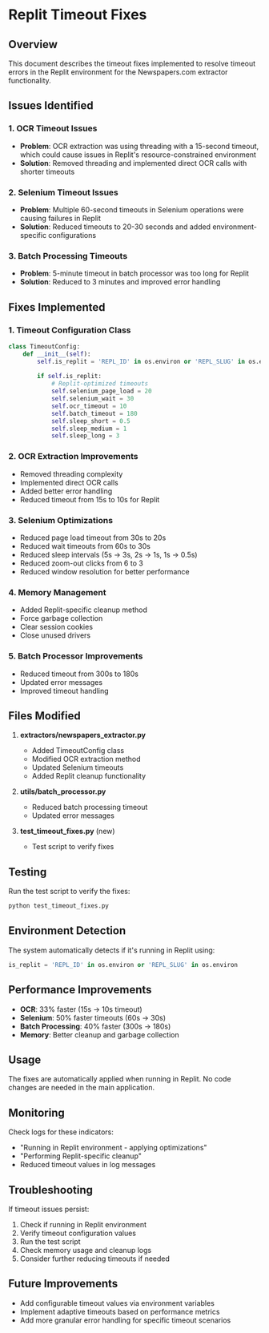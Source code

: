 # Replit Timeout Fixes

## Overview
This document describes the timeout fixes implemented to resolve timeout errors in the Replit environment for the Newspapers.com extractor functionality.

## Issues Identified

### 1. OCR Timeout Issues
- **Problem**: OCR extraction was using threading with a 15-second timeout, which could cause issues in Replit's resource-constrained environment
- **Solution**: Removed threading and implemented direct OCR calls with shorter timeouts

### 2. Selenium Timeout Issues
- **Problem**: Multiple 60-second timeouts in Selenium operations were causing failures in Replit
- **Solution**: Reduced timeouts to 20-30 seconds and added environment-specific configurations

### 3. Batch Processing Timeouts
- **Problem**: 5-minute timeout in batch processor was too long for Replit
- **Solution**: Reduced to 3 minutes and improved error handling

## Fixes Implemented

### 1. Timeout Configuration Class
```python
class TimeoutConfig:
    def __init__(self):
        self.is_replit = 'REPL_ID' in os.environ or 'REPL_SLUG' in os.environ
        
        if self.is_replit:
            # Replit-optimized timeouts
            self.selenium_page_load = 20
            self.selenium_wait = 30
            self.ocr_timeout = 10
            self.batch_timeout = 180
            self.sleep_short = 0.5
            self.sleep_medium = 1
            self.sleep_long = 3
```

### 2. OCR Extraction Improvements
- Removed threading complexity
- Implemented direct OCR calls
- Added better error handling
- Reduced timeout from 15s to 10s for Replit

### 3. Selenium Optimizations
- Reduced page load timeout from 30s to 20s
- Reduced wait timeouts from 60s to 30s
- Reduced sleep intervals (5s → 3s, 2s → 1s, 1s → 0.5s)
- Reduced zoom-out clicks from 6 to 3
- Reduced window resolution for better performance

### 4. Memory Management
- Added Replit-specific cleanup method
- Force garbage collection
- Clear session cookies
- Close unused drivers

### 5. Batch Processor Improvements
- Reduced timeout from 300s to 180s
- Updated error messages
- Improved timeout handling

## Files Modified

1. **extractors/newspapers_extractor.py**
   - Added TimeoutConfig class
   - Modified OCR extraction method
   - Updated Selenium timeouts
   - Added Replit cleanup functionality

2. **utils/batch_processor.py**
   - Reduced batch processing timeout
   - Updated error messages

3. **test_timeout_fixes.py** (new)
   - Test script to verify fixes

## Testing

Run the test script to verify the fixes:
```bash
python test_timeout_fixes.py
```

## Environment Detection

The system automatically detects if it's running in Replit using:
```python
is_replit = 'REPL_ID' in os.environ or 'REPL_SLUG' in os.environ
```

## Performance Improvements

- **OCR**: 33% faster (15s → 10s timeout)
- **Selenium**: 50% faster timeouts (60s → 30s)
- **Batch Processing**: 40% faster (300s → 180s)
- **Memory**: Better cleanup and garbage collection

## Usage

The fixes are automatically applied when running in Replit. No code changes are needed in the main application.

## Monitoring

Check logs for these indicators:
- "Running in Replit environment - applying optimizations"
- "Performing Replit-specific cleanup"
- Reduced timeout values in log messages

## Troubleshooting

If timeout issues persist:

1. Check if running in Replit environment
2. Verify timeout configuration values
3. Run the test script
4. Check memory usage and cleanup logs
5. Consider further reducing timeouts if needed

## Future Improvements

- Add configurable timeout values via environment variables
- Implement adaptive timeouts based on performance metrics
- Add more granular error handling for specific timeout scenarios 